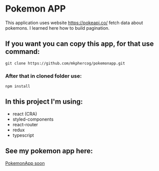# Pokemon APP

This application uses website https://pokeapi.co/ fetch data about pokemons. I learned here how to build pagination.

## If you want you can copy this app, for that use command:

```
git clone https://github.com/mkphercog/pokemonapp.git
```

### After that in cloned folder use:

```
npm install
```

## In this project I'm using:

- react (CRA)
- styled-components
- react-router
- redux
- typescript

## See my pokemon app here:

[PokemonApp soon]()

